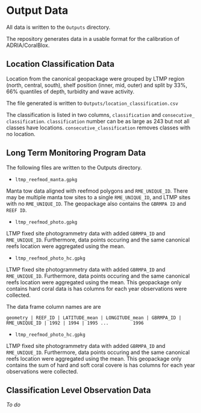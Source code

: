 # Output Data

All data is written to the `Outputs` directory.

The repository generates data in a usable format for the calibration of ADRIA/CoralBlox.

## Location Classification Data

Location from the canonical geopackage were grouped by LTMP region (north, central, south),
shelf position (inner, mid, outer) and split by 33%, 66% quantiles of depth, turbidity and
wave activity.

The file generated is written to `Outputs/location_classification.csv`

The classification is listed in two columns, `classification` and `consecutive_
classification`. `classification` number can be as large as 243 but not all classes have
locations. `consecutive_classification` removes classes with no location.

## Long Term Monitoring Program Data

The following files are written to the Outputs directory.

- `ltmp_reefmod_manta.gpkg`

Manta tow data aligned with reefmod polygons and `RME_UNIQUE_ID`. There may be multiple manta
tow sites to a single `RME_UNIQUE_ID`, and LTMP sites with no `RME_UNIQUE_ID`. The
geopackage also contains the `GBRMPA ID` and `REEF ID`.

- `ltmp_reefmod_photo.gpkg`

LTMP fixed site photogrammetry data with added `GBRMPA_ID` and `RME_UNIQUE_ID`.
Furthermore, data points occuring and the same canonical reefs location were aggregated
using the mean.

- `ltmp_reefmod_photo_hc.gpkg`

LTMP fixed site photogrammetry data with added `GBRMPA_ID` and `RME_UNIQUE_ID`.
Furthermore, data points occuring and the same canonical reefs location were aggregated
using the mean. This geopackage only contains hard coral data is has columns for each year
observations were collected.

The data frame column names are are

```julia-repl
geometry | REEF_ID | LATITUDE_mean | LONGITUDE_mean | GBRMPA_ID | RME_UNIQUE_ID | 1992 | 1994 | 1995 ...         1996
```

- `ltmp_reefmod_photo_hc.gpkg`

LTMP fixed site photogrammetry data with added `GBRMPA_ID` and `RME_UNIQUE_ID`.
Furthermore, data points occuring and the same canonical reefs location were aggregated
using the mean. This geopackage only contains the sum of hard and soft coral covere is has columns for each year
observations were collected.

## Classification Level Observation Data

*To do*
